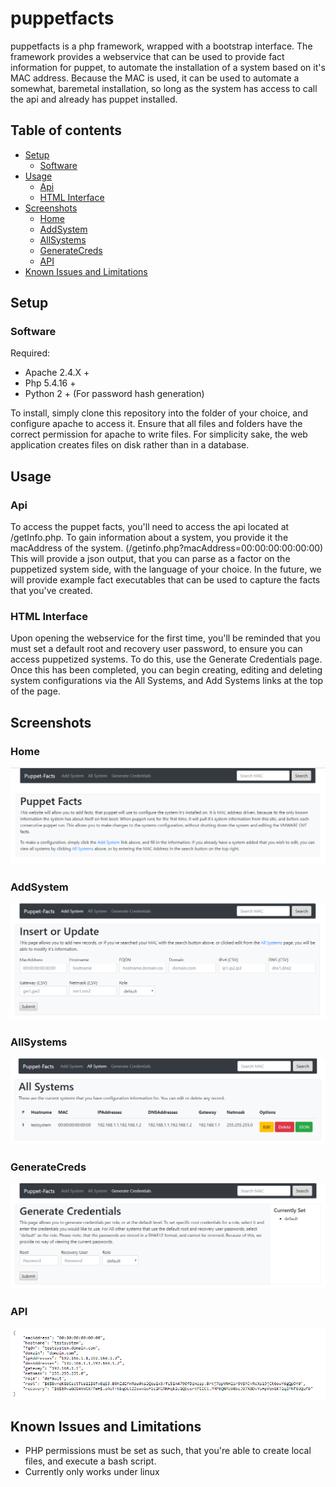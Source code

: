 # puppetfacts
puppetfacts is a php framework, wrapped with a bootstrap interface. The framework provides a webservice that can be used to provide fact information for puppet, to automate the installation of a system based on it's MAC address. Because the MAC is used, it can be used to automate a somewhat, baremetal installation, so long as the system has access to call the api and already has puppet installed. 

## Table of contents
* [Setup](#setup)
  * [Software](#software)
* [Usage](#usage)
  * [Api](#api)
  * [HTML Interface](#html-interface)
* [Screenshots](#screenshots)
  * [Home](#home)
  * [AddSystem](#addsystem)
  * [AllSystems](#allsystems)
  * [GenerateCreds](#generatecreds)
  * [API](#API)
* [Known Issues and Limitations](#known-issues-and-limitations)

## Setup
### Software
Required:
* Apache 2.4.X +
* Php 5.4.16 +
* Python 2 + (For password hash generation)

To install, simply clone this repository into the folder of your choice, and configure apache to access it. Ensure that all files and folders have the correct permission for apache to write files. For simplicity sake, the web application creates files on disk rather than in a database.

## Usage
### Api
To access the puppet facts, you'll need to access the api located at /getInfo.php. To gain information about a system, you provide it the macAddress of the system. (/getinfo.php?macAddress=00:00:00:00:00:00)
This will provide a json output, that you can parse as a factor on the puppetized system side, with the language of your choice. In the future, we will provide example fact executables that can be used to capture the facts that you've created.
### HTML Interface
Upon opening the webservice for the first time, you'll be reminded that you must set a default root and recovery user password, to ensure you can access puppetized systems. To do this, use the Generate Credentials page. Once this has been completed, you can begin creating, editing and deleting system configurations via the All Systems, and Add Systems links at the top of the page. 
## Screenshots
### Home
![Home](/images/home.png)
### AddSystem
![AddSystem](/images/add_system.png)
### AllSystems
![AllSystems](/images/all_systems.png)
### GenerateCreds
![GenerateCreds](/images/generate_creds.png)
### API
![Api](/images/api_json.png)
## Known Issues and Limitations
* PHP permissions must be set as such, that you're able to create local files, and execute a bash script.
* Currently only works under linux
